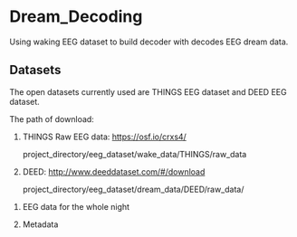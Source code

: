 # Dream_Decoding
Using waking EEG dataset to build decoder with decodes EEG dream data. 

## Datasets
The open datasets currently used are THINGS EEG dataset and DEED EEG dataset. 

The path of download:

1. THINGS Raw EEG data: https://osf.io/crxs4/
   
   project_directory/eeg_dataset/wake_data/THINGS/raw_data
   
3. DEED: http://www.deeddataset.com/#/download
   
   project_directory/eeg_dataset/dream_data/DEED/raw_data/

1) EEG data for the whole night

2) Metadata
